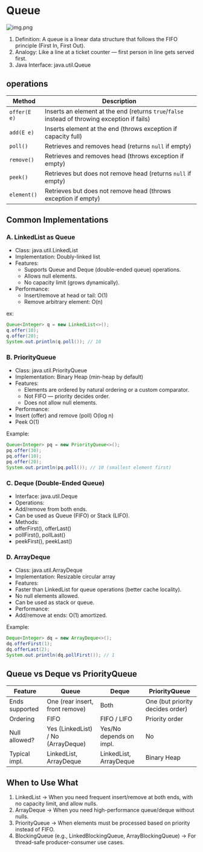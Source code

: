 # Queue

![img.png](../images/queue.png)

   
1. Definition: A queue is a linear data structure that follows the FIFO principle (First In, First Out). 
2. Analogy: Like a line at a ticket counter — first person in line gets served first.
3. Java Interface: java.util.Queue<E>


## operations

| Method       | Description                                                                                   |
| ------------ | --------------------------------------------------------------------------------------------- |
| `offer(E e)` | Inserts an element at the end (returns `true`/`false` instead of throwing exception if fails) |
| `add(E e)`   | Inserts element at the end (throws exception if capacity full)                                |
| `poll()`     | Retrieves and removes head (returns `null` if empty)                                          |
| `remove()`   | Retrieves and removes head (throws exception if empty)                                        |
| `peek()`     | Retrieves but does not remove head (returns `null` if empty)                                  |
| `element()`  | Retrieves but does not remove head (throws exception if empty)                                |


## Common Implementations

### A. LinkedList as Queue

* Class: java.util.LinkedList
* Implementation: Doubly-linked list
* Features:
   - Supports Queue and Deque (double-ended queue) operations. 
   - Allows null elements. 
   - No capacity limit (grows dynamically).
* Performance:
  - Insert/remove at head or tail: O(1)
  - Remove arbitrary element: O(n)

ex:
```java
Queue<Integer> q = new LinkedList<>();
q.offer(10);
q.offer(20);
System.out.println(q.poll()); // 10
```


### B. PriorityQueue

* Class: java.util.PriorityQueue
* Implementation: Binary Heap (min-heap by default)
* Features:
  - Elements are ordered by natural ordering or a custom comparator.
  - Not FIFO — priority decides order.
  - Does not allow null elements.
* Performance:
* Insert (offer) and remove (poll) O(log n)
* Peek O(1)

Example:
```java
Queue<Integer> pq = new PriorityQueue<>();
pq.offer(30);
pq.offer(10);
pq.offer(20);
System.out.println(pq.poll()); // 10 (smallest element first)
```


### C. Deque (Double-Ended Queue)

* Interface: java.util.Deque<E>
* Operations:
* Add/remove from both ends.
* Can be used as Queue (FIFO) or Stack (LIFO).
* Methods:
* offerFirst(), offerLast()
* pollFirst(), pollLast()
* peekFirst(), peekLast()

### D. ArrayDeque

* Class: java.util.ArrayDeque
* Implementation: Resizable circular array
* Features:
* Faster than LinkedList for queue operations (better cache locality).
* No null elements allowed.
* Can be used as stack or queue.
* Performance:
* Add/remove at ends: O(1) amortized.

Example:
```java
Deque<Integer> dq = new ArrayDeque<>();
dq.offerFirst(1);
dq.offerLast(2);
System.out.println(dq.pollFirst()); // 1
```

## Queue vs Deque vs PriorityQueue

| Feature        | Queue                              | Deque                   | PriorityQueue                    |
| -------------- | ---------------------------------- | ----------------------- | -------------------------------- |
| Ends supported | One (rear insert, front remove)    | Both                    | One (but priority decides order) |
| Ordering       | FIFO                               | FIFO / LIFO             | Priority order                   |
| Null allowed?  | Yes (LinkedList) / No (ArrayDeque) | Yes/No depends on impl. | No                               |
| Typical impl.  | LinkedList, ArrayDeque             | LinkedList, ArrayDeque  | Binary Heap                      |


## When to Use What

1. LinkedList → When you need frequent insert/remove at both ends, with no capacity limit, and allow nulls.
2. ArrayDeque → When you need high-performance queue/deque without nulls.
3. PriorityQueue → When elements must be processed based on priority instead of FIFO.
4. BlockingQueue (e.g., LinkedBlockingQueue, ArrayBlockingQueue) → For thread-safe producer-consumer use cases.